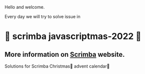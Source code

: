 Hello and welcome.

Every day we will try to solve issue in 

# 🎄 scrimba javascriptmas-2022 🎄

## More information on [Scrimba](https://scrimba.com/) website.

Solutions for Scrimba Christmas🎅 advent calendar📆 
